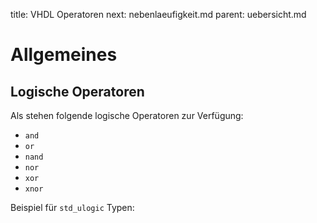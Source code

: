 title: VHDL Operatoren
next: nebenlaeufigkeit.md
parent: uebersicht.md

# Allgemeines
## Logische Operatoren
Als stehen folgende logische Operatoren zur Verfügung:

* <code>and</code>
* <code>or</code>
* <code>nand</code>
* <code>nor</code>
* <code>xor</code>
* <code>xnor</code>

Beispiel für <code>std_ulogic</code> Typen:
